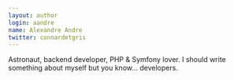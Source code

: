 ```yaml
---
layout: author
login: aandre
name: Alexandre Andre
twitter: connardetgris
---
```

Astronaut, backend developer, PHP & Symfony lover. I should write something about myself but you know... developers.
